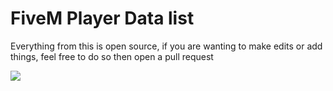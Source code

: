 <h1><b>FiveM Player Data list</b></h1>

<p>Everything from this is open source, if you are wanting to make edits or add things, feel free to do so then open a pull request</p>



<img src='https://github.com/user-attachments/assets/d1008fd5-85f7-4be8-9011-4be005486e92'>
